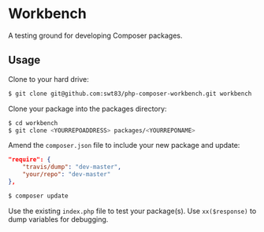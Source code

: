 # Workbench

A testing ground for developing Composer packages.

## Usage

Clone to your hard drive:

```bash
$ git clone git@github.com:swt83/php-composer-workbench.git workbench
```

Clone your package into the packages directory:

```bash
$ cd workbench
$ git clone <YOURREPOADDRESS> packages/<YOURREPONAME>
```

Amend the ``composer.json`` file to include your new package and update:

```json
"require": {
    "travis/dump": "dev-master",
    "your/repo": "dev-master"
},
```

```bash
$ composer update
```

Use the existing ``index.php`` file to test your package(s). Use ``xx($response)`` to dump variables for debugging.